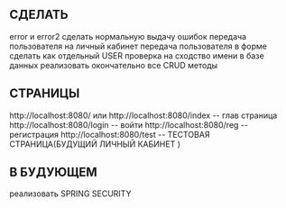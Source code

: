 СДЕЛАТЬ 
-------------------------------------------------------------------------------
 error и error2 сделать нормальную выдачу ошибок
 передача пользователя на личный кабинет
 передача пользователя в форме сделать как отдельный  USER
 проверка на сходство имени в базе данных
 реализовать окончательно все CRUD методы

СТРАНИЦЫ
---------------------------------------------------------------------------------
http://localhost:8080/  или  http://localhost:8080/index -- глав страница
http://localhost:8080/login -- войти
http://localhost:8080/reg -- регистрация
http://localhost:8080/test -- ТЕСТОВАЯ СТРАНИЦА(БУДУЩИЙ ЛИЧНЫЙ КАБИНЕТ )


В БУДУЮЩЕМ
----------------------------------------------------------------------------------
 реализовать SPRING SECURITY